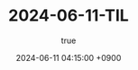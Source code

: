 ---
title: "2024-06-11-TIL"
author:
  name: 서빈
  link: https://github.com/ksyoung0310
date: 2024-06-11 04:15:00 +0900
categories: [Seobin, TIL]
tags: [Seobin, TIL]
---